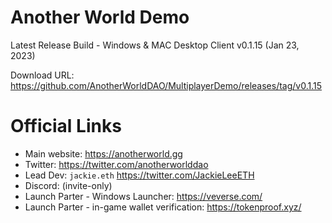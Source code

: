 Another World Demo
===
Latest Release Build - Windows & MAC Desktop Client v0.1.15 (Jan 23, 2023)

Download URL: https://github.com/AnotherWorldDAO/MultiplayerDemo/releases/tag/v0.1.15

Official Links
===
- Main website: https://anotherworld.gg
- Twitter: https://twitter.com/anotherworlddao
- Lead Dev: `jackie.eth` https://twitter.com/JackieLeeETH
- Discord: (invite-only)
- Launch Parter - Windows Launcher: https://veverse.com/
- Launch Parter - in-game wallet verification: https://tokenproof.xyz/
